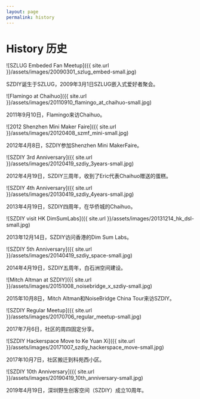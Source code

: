 ```yaml
---
layout: page
permalink: history
---
```


# History 历史

<div class="history-photo" markdown="block">
![SZLUG Embeded Fan Meetup]({{ site.url }}/assets/images/20090301_szlug_embed-small.jpg)

SZDIY诞生于SZLUG，2009年3月1日SZLUG嵌入式爱好者聚会。
</div>

<div class="history-photo" markdown="block">
![Flamingo at Chaihuo]({{ site.url }}/assets/images/20110910_flamingo_at_chaihuo-small.jpg)

2011年9月10日，Flamingo来访Chaihuo。
</div>

<div class="history-photo" markdown="block">
![2012 Shenzhen Mini Maker Faire]({{ site.url }}/assets/images/20120408_szmf_mini-small.jpg)

2012年4月8日，SZDIY参加Shenzhen Mini MakerFaire。
</div>

<div class="history-photo" markdown="block">
![SZDIY 3rd Anniversary]({{ site.url }}/assets/images/20120419_szdiy_3years-small.jpg)

2012年4月19日，SZDIY三周年，收到了Eric代表Chaihuo赠送的蛋糕。
</div>

<div class="history-photo" markdown="block">
![SZDIY 4th Anniversary]({{ site.url }}/assets/images/20130419_szdiy_4years-small.jpg)

2013年4月19日，SZDIY四周年，在华侨城的Chaihuo。
</div>

<div class="history-photo" markdown="block">
![SZDIY visit HK DimSumLabs]({{ site.url }}/assets/images/20131214_hk_dsl-small.jpg)

2013年12月14日，SZDIY访问香港的Dim Sum Labs。
</div>

<div class="history-photo" markdown="block">
![SZDIY 5th Anniversary]({{ site.url }}/assets/images/20140419_szdiy_space-small.jpg)

2014年4月19日，SZDIY五周年，白石洲空间建设。
</div>

<div class="history-photo" markdown="block">
![Mitch Altman at SZDIY]({{ site.url }}/assets/images/20151008_noisebridge_x_szdiy-small.jpg)

2015年10月8日，Mitch Altman和NoiseBridge China Tour来访SZDIY。
</div>

<div class="history-photo" markdown="block">
![SZDIY Regular Meetup]({{ site.url }}/assets/images/20170706_regular_meetup-small.jpg)

2017年7月6日，社区的周四固定分享。
</div>

<div class="history-photo" markdown="block">
![SZDIY Hackerspace Move to Ke Yuan Xi]({{ site.url }}/assets/images/20171007_szdiy_hackerspace_move-small.jpg)

2017年10月7日，社区搬迁到科苑西小区。
</div>

<div class="history-photo" markdown="block">
![SZDIY 10th Anniversary]({{ site.url }}/assets/images/20190419_10th_anniversary-small.jpg)

2019年4月19日，深圳野生创客空间（SZDIY）成立10周年。
</div>
